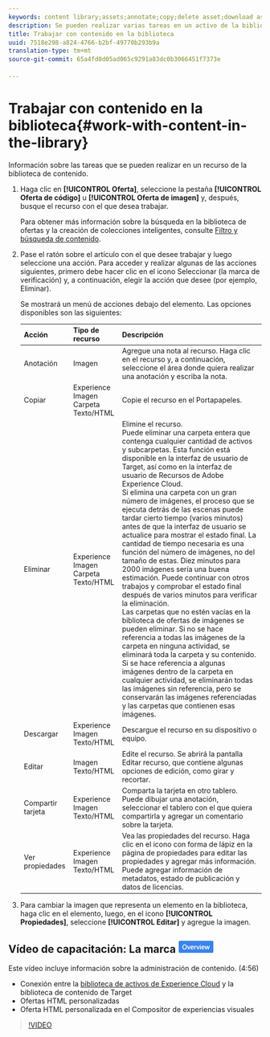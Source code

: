 ```yaml
---
keywords: content library;assets;annotate;copy;delete asset;download asset;edit content;share card;view content properties
description: Se pueden realizar varias tareas en un activo de la biblioteca.
title: Trabajar con contenido en la biblioteca
uuid: 7518e298-a824-4766-b2bf-49770b293b9a
translation-type: tm+mt
source-git-commit: 65a4fd0d05ad065c9291a83dc0b3066451f7373e

---
```



# Trabajar con contenido en la biblioteca{#work-with-content-in-the-library}

Información sobre las tareas que se pueden realizar en un recurso de la biblioteca de contenido.

1. Haga clic en **[!UICONTROL Oferta]**, seleccione la pestaña **[!UICONTROL Oferta de código]** u **[!UICONTROL Oferta de imagen]** y, después, busque el recurso con el que desea trabajar.

   Para obtener más información sobre la búsqueda en la biblioteca de ofertas y la creación de colecciones inteligentes, consulte [Filtro y búsqueda de contenido](../../c-experiences/c-manage-content/filter-and-search-content.md#concept_3B59B8F025BF4CEA82ECC5199D365276).

1. Pase el ratón sobre el artículo con el que desee trabajar y luego seleccione una acción. Para acceder y realizar algunas de las acciones siguientes, primero debe hacer clic en el icono Seleccionar (la marca de verificación) y, a continuación, elegir la acción que desee (por ejemplo, Eliminar).

   Se mostrará un menú de acciones debajo del elemento. Las opciones disponibles son las siguientes:

   | Acción | Tipo de recurso | Descripción |
   |--- |--- |--- |
   | Anotación | Imagen | Agregue una nota al recurso. Haga clic en el recurso y, a continuación, seleccione el área donde quiera realizar una anotación y escriba la nota. |
   | Copiar | Experience<br>Imagen<br>Carpeta<br>Texto/HTML | Copie el recurso en el Portapapeles. |
   | Eliminar | Experience<br>Imagen<br>Carpeta<br>Texto/HTML | Elimine el recurso.<br>Puede eliminar una carpeta entera que contenga cualquier cantidad de activos y subcarpetas. Esta función está disponible en la interfaz de usuario de Target, así como en la interfaz de usuario de Recursos de Adobe Experience Cloud.<br>Si elimina una carpeta con un gran número de imágenes, el proceso que se ejecuta detrás de las escenas puede tardar cierto tiempo (varios minutos) antes de que la interfaz de usuario se actualice para mostrar el estado final. La cantidad de tiempo necesaria es una función del número de imágenes, no del tamaño de estas. Diez minutos para 2000 imágenes sería una buena estimación. Puede continuar con otros trabajos y comprobar el estado final después de varios minutos para verificar la eliminación.<br> Las carpetas que no estén vacías en la biblioteca de ofertas de imágenes se pueden eliminar. Si no se hace referencia a todas las imágenes de la carpeta en ninguna actividad, se eliminará toda la carpeta y su contenido. Si se hace referencia a algunas imágenes dentro de la carpeta en cualquier actividad, se eliminarán todas las imágenes sin referencia, pero se conservarán las imágenes referenciadas y las carpetas que contienen esas imágenes. |
   | Descargar | Experience<br>Imagen<br>Texto/HTML | Descargue el recurso en su dispositivo o equipo. |
   | Editar | Imagen<br>Texto/HTML | Edite el recurso. Se abrirá la pantalla Editar recurso, que contiene algunas opciones de edición, como girar y recortar. |
   | Compartir tarjeta | Experience<br>Imagen<br>Texto/HTML | Comparta la tarjeta en otro tablero. Puede dibujar una anotación, seleccionar el tablero con el que quiera compartirla y agregar un comentario sobre la tarjeta. |
   | Ver propiedades | Experience<br>Imagen<br>Texto/HTML | Vea las propiedades del recurso. Haga clic en el icono con forma de lápiz en la página de propiedades para editar las propiedades y agregar más información. Puede agregar información de metadatos, estado de publicación y datos de licencias. |

1. Para cambiar la imagen que representa un elemento en la biblioteca, haga clic en el elemento, luego, en el icono **[!UICONTROL Propiedades]**, seleccione **[!UICONTROL Editar]** y agregue la imagen.

## Vídeo de capacitación: La marca ![Información general del repositorio de contenido](/help/assets/overview.png)

Este vídeo incluye información sobre la administración de contenido. (4:56)

* Conexión entre la [biblioteca de activos de Experience Cloud](https://docs.adobe.com/content/help/en/core-services/interface/assets/creative-cloud.html) y la biblioteca de contenido de Target
* Ofertas HTML personalizadas
* Oferta HTML personalizada en el Compositor de experiencias visuales

>[!VIDEO](https://video.tv.adobe.com/v/17387)